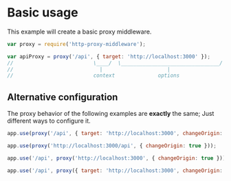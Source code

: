# Basic usage

This example will create a basic proxy middleware.

```javascript
var proxy = require('http-proxy-middleware');

var apiProxy = proxy('/api', { target: 'http://localhost:3000' });
//                          \____/  \________________________________/
//                            |                     |
//                          context              options
```

## Alternative configuration

The proxy behavior of the following examples are **exactly** the same; Just different ways to configure it.

```javascript
app.use(proxy('/api', { target: 'http://localhost:3000', changeOrigin: true }));
```

```javascript
app.use(proxy('http://localhost:3000/api', { changeOrigin: true }));
```

```javascript
app.use('/api', proxy('http://localhost:3000', { changeOrigin: true }));
```

```javascript
app.use('/api', proxy({ target: 'http://localhost:3000', changeOrigin: true }));
```
